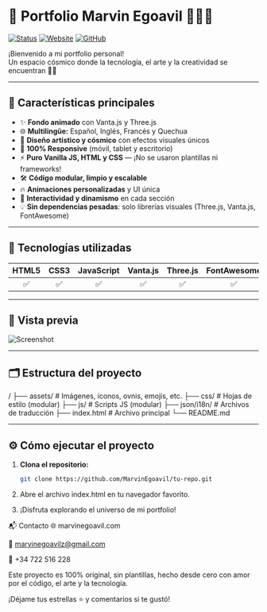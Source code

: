 # 🚀 Portfolio Marvin Egoavil 👨‍💻✨

[![Status](https://img.shields.io/badge/status-en%20desarrollo-purple)](https://www.marvinegoavil.com)
[![Website](https://img.shields.io/badge/web-marvinegoavil.com-black?logo=vercel)](https://www.marvinegoavil.com)
[![GitHub](https://img.shields.io/badge/GitHub-MarvinEgoavil-181717?logo=github)](https://github.com/MarvinEgoavil)

¡Bienvenido a mi portfolio personal!  
Un espacio cósmico donde la tecnología, el arte y la creatividad se encuentran 🚀✨

---

## 🌟 Características principales

- ✨ **Fondo animado** con Vanta.js y Three.js
- 🌐 **Multilingüe:** Español, Inglés, Francés y Quechua
- 🎨 **Diseño artístico y cósmico** con efectos visuales únicos
- 📱 **100% Responsive** (móvil, tablet y escritorio)
- ⚡ **Puro Vanilla JS, HTML y CSS** — ¡No se usaron plantillas ni frameworks!
- 🛠️ **Código modular, limpio y escalable**
- 🔥 **Animaciones personalizadas** y UI única
- 👀 **Interactividad y dinamismo** en cada sección
- 💡 **Sin dependencias pesadas**: solo librerías visuales (Three.js, Vanta.js, FontAwesome)

---

## 🚀 Tecnologías utilizadas

| HTML5 | CSS3 | JavaScript | Vanta.js | Three.js | FontAwesome |
|:-----:|:----:|:----------:|:--------:|:--------:|:-----------:|
|   ✅  |  ✅  |     ✅     |    ✅    |    ✅    |     ✅      |

---

## 📸 Vista previa

![Screenshot](./preview.png) <!-- Puedes subir una captura como preview.png -->

---

## 🗂 Estructura del proyecto

/
├── assets/ # Imágenes, íconos, ovnis, emojis, etc.
├── css/ # Hojas de estilo (modular)
├── js/ # Scripts JS (modular)
├── json/i18n/ # Archivos de traducción
├── index.html # Archivo principal
└── README.md

---

## ⚙️ Cómo ejecutar el proyecto

1. **Clona el repositorio:**
   ```bash
   git clone https://github.com/MarvinEgoavil/tu-repo.git

2. Abre el archivo index.html en tu navegador favorito.

3. ¡Disfruta explorando el universo de mi portfolio!


📬 Contacto
🌐 marvinegoavil.com

📧 marvinegoavilz@gmail.com

📱 +34 722 516 228

Este proyecto es 100% original, sin plantillas, hecho desde cero con amor por el código, el arte y la tecnología.

¡Déjame tus estrellas ⭐ y comentarios si te gustó!